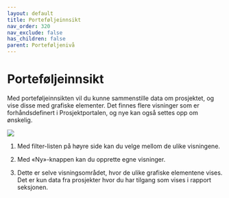 ```yaml
---
layout: default
title: Porteføljeinnsikt
nav_order: 320
nav_exclude: false
has_children: false
parent: Porteføljenivå
---
```


# Porteføljeinnsikt

Med porteføljeinnsikten vil du kunne sammenstille data om prosjektet, og vise disse med grafiske elementer. Det finnes flere visninger som er forhåndsdefinert i Prosjektportalen, og nye kan også settes opp om ønskelig.

![](./media/image25.png)

1. Med filter-listen på høyre side kan du velge mellom de ulike
    visningene.

2. Med «Ny»-knappen kan du opprette egne visninger.

3. Dette er selve visningsområdet, hvor de ulike grafiske elementene vises. Det er kun data fra prosjekter hvor du har tilgang som vises i rapport seksjonen.
